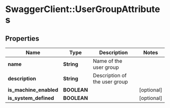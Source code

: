 # SwaggerClient::UserGroupAttributes

## Properties
Name | Type | Description | Notes
------------ | ------------- | ------------- | -------------
**name** | **String** | Name of the user group  | 
**description** | **String** | Description of the user group  | 
**is_machine_enabled** | **BOOLEAN** |  | [optional] 
**is_system_defined** | **BOOLEAN** |  | [optional] 

